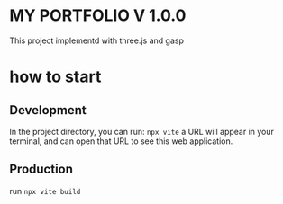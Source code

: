 # MY PORTFOLIO V 1.0.0

This project implementd with three.js and gasp

# how to start

## Development

In the project directory, you can run:
`npx vite`
a URL will appear in your terminal, and can open that URL to see this web application.

## Production

run `npx vite build`
